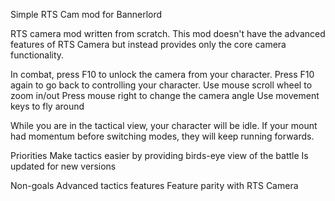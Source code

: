﻿Simple RTS Cam mod for Bannerlord

RTS camera mod written from scratch. This mod doesn't have the advanced features of RTS Camera but instead provides only the core camera functionality.

In combat, press F10 to unlock the camera from your character. Press F10 again to go back to controlling your character.
Use mouse scroll wheel to zoom in/out
Press mouse right to change the camera angle
Use movement keys to fly around

While you are in the tactical view, your character will be idle. If your mount had momentum before switching modes, they will keep running forwards.

Priorities
Make tactics easier by providing birds-eye view of the battle
Is updated﻿ for new versions

Non-goals
Advanced tactics features
Feature parity with RTS Camera